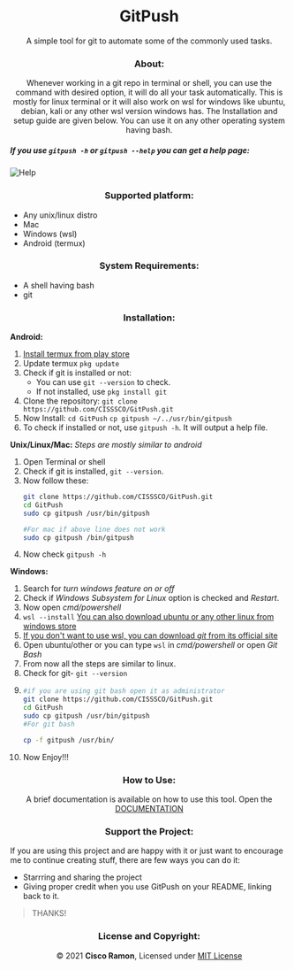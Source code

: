 <h1 align="center" >GitPush</h1>

<p align="center" >A simple tool for git to automate some of the commonly used tasks.</p>

<h3 align="center">About:</h3>

<p align="center">Whenever working in a git repo in terminal or shell, you can use the command with desired option, it will do all your task automatically. This is mostly for linux terminal or it will also work on wsl for windows like ubuntu, debian, kali or any other wsl version windows has.
The Installation and setup guide are given below.
You can use it on any other operating system having bash.</p>

##### If you use `gitpush -h` or `gitpush --help` you can get a help page:

<img src="https://i.imgur.com/UtIG21n.png" alt="Help" align="center">

<h3 align="center">Supported platform:</h3>

- Any unix/linux distro
- Mac
- Windows (wsl)
- Android (termux)

<h3 align="center">System Requirements:</h3>

- A shell having bash 
- git

<h3 align="center">Installation:</h3>

**Android:**
1. [Install termux  from play store](https://play.google.com/store/apps/details?id=com.termux)
2. Update termux
    `pkg update`
3. Check if git is installed or not: 
   -  You can use `git --version` to check. 
   -  If not installed, use `pkg install git`
4. Clone the repository:
    `git clone https://github.com/CISSSCO/GitPush.git`
5. Now Install:
    `cd GitPush`
    `cp gitpush ~/../usr/bin/gitpush`
6. To check if installed or not, use `gitpush -h`. It will output a help file. 

**Unix/Linux/Mac:** 
_Steps are mostly similar to android_
1.  Open Terminal or shell 
2.  Check if git is installed, `git --version`. 
3.  Now follow these:
    ```bash
    git clone https://github.com/CISSSCO/GitPush.git
    cd GitPush
    sudo cp gitpush /usr/bin/gitpush

    #For mac if above line does not work
    sudo cp gitpush /bin/gitpush
    ```
4. Now check `gitpush -h`

**Windows:**
1.  Search for _turn windows feature on or off_
2.  Check if _Windows Subsystem for Linux_ option is checked and _Restart_.
3.  Now open _cmd/powershell_
4.  `wsl --install`
    [You can also download ubuntu or any other linux from windows store](https://www.microsoft.com/store/productId/9N6SVWS3RX71)
5.  [If you don't want to use wsl, you can download _git_ from its official site](https://git-scm.com/downloads)
6.  Open ubuntu/other or you can type `wsl` in _cmd/powershell_ or open _Git Bash_
7.  From now all the steps are similar to linux.
8.  Check for git- `git --version`
9.  
    ```bash
    #if you are using git bash open it as administrator
    git clone https://github.com/CISSSCO/GitPush.git
    cd GitPush
    sudo cp gitpush /usr/bin/gitpush
    #For git bash

    cp -f gitpush /usr/bin/
    ```
10. Now Enjoy!!!

<h3 align="center">How to Use:</h3>

<p align="center">    
A brief documentation is available on how to use this tool.
Open the <a href="./DOC.md"> DOCUMENTATION </a>
</p>


<h3 align="center">Support the Project:</h3>

If you are using this project and are happy with it or just want to encourage me to continue creating stuff, there are few ways you can do it:

-   Starrring and sharing the project
-   Giving proper credit when you use GitPush on your README, linking back to it.

>THANKS!


<h3 align="center">License and Copyright:</h3>

<p align="center" >© 2021 <strong >Cisco Ramon</strong>, Licensed under <a href="./LICENSE" >MIT License</a></p>


